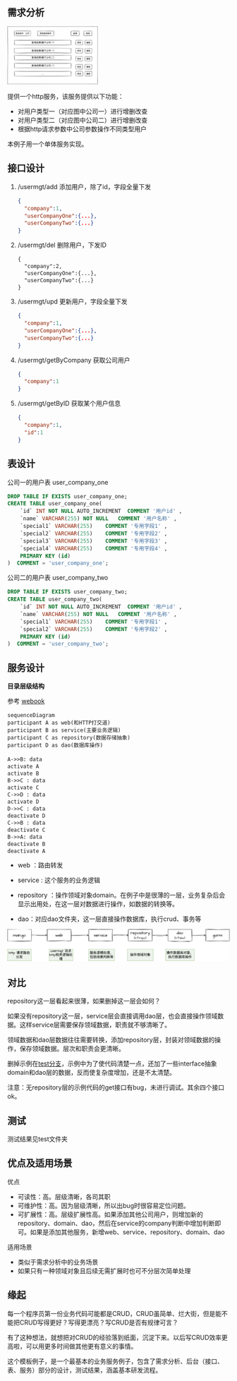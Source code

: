 ## 需求分析

<img src="pic/增删改查需求.jpg" alt="增删改查需求" style="zoom:20%;" />



提供一个http服务，该服务提供以下功能：

+ 对用户类型一（对应图中公司一）进行增删改查
+ 对用户类型二（对应图中公司二）进行增删改查
+ 根据http请求参数中公司参数操作不同类型用户



本例子用一个单体服务实现。



## 接口设计

1. /usermgt/add  添加用户，除了id，字段全量下发

   ```json
   {
     "company":1,
     "userCompanyOne":{...},
     "userCompanyTwo":{...}                  
   }
   ```
2. /usermgt/del  删除用户，下发ID

   ```
   {
     "company":2,
     "userCompanyOne":{...},
     "userCompanyTwo":{...}                  
   }
   ```
3. /usermgt/upd  更新用户，字段全量下发

   ```json
   {
     "company":1,
     "userCompanyOne":{...},
     "userCompanyTwo":{...}                  
   }
   ```
4. /usermgt/getByCompany 获取公司用户

   ```json
   {
     "company":1
   }
   ```

5. /usermgt/getByID 获取某个用户信息

   ```json
   {
     "company":1,
     "id":1
   }
   ```

   

## 表设计

公司一的用户表 user_company_one

```sql
DROP TABLE IF EXISTS user_company_one;
CREATE TABLE user_company_one(
    `id` INT NOT NULL AUTO_INCREMENT  COMMENT '用户id' ,
    `name` VARCHAR(255) NOT NULL   COMMENT '用户名称' ,
    `special1` VARCHAR(255)    COMMENT '专用字段1' ,
    `special2` VARCHAR(255)    COMMENT '专用字段2' ,
    `special3` VARCHAR(255)    COMMENT '专用字段3' ,
    `special4` VARCHAR(255)    COMMENT '专用字段4' ,
    PRIMARY KEY (id)
)  COMMENT = 'user_company_one';
```

公司二的用户表 user_company_two

```sql
DROP TABLE IF EXISTS user_company_two;
CREATE TABLE user_company_two(
    `id` INT NOT NULL AUTO_INCREMENT  COMMENT '用户id' ,
    `name` VARCHAR(255) NOT NULL   COMMENT '用户名称' ,
    `special1` VARCHAR(255)    COMMENT '专用字段1' ,
    `special2` VARCHAR(255)    COMMENT '专用字段2' ,
    PRIMARY KEY (id)
)  COMMENT = 'user_company_two';
```



## 服务设计

**目录层级结构**

参考 [webook](https://github.com/rui-cs/webook)

```mermaid
sequenceDiagram
participant A as web(和HTTP打交道)
participant B as service(主要业务逻辑)
participant C as repository(数据存储抽象)
participant D as dao(数据库操作)

A->>B: data
activate A
activate B
B->>C : data
activate C
C->>D : data
activate D
D->>C : data
deactivate D
C->>B : data
deactivate C
B->>A: data
deactivate B
deactivate A
```

+ web ：路由转发

+ service : 这个服务的业务逻辑

+ repository ：操作领域对象domain。在例子中是很薄的一层，业务复杂后会显示出用处，在这一层对数据进行操作，如数据的转换等。

+ dao：对应dao文件夹，这一层直接操作数据库，执行crud、事务等



<img src="pic/层级结构.jpg" alt="层级结构" style="zoom:55%;" />



## 对比

repository这一层看起来很薄，如果删掉这一层会如何？

如果没有repository这一层，service层会直接调用dao层，也会直接操作领域数据。这样service层需要保存领域数据，职责就不够清晰了。

领域数据和dao层数据往往需要转换，添加repository层，封装对领域数据的操作，保存领域数据。层次和职责会更清晰。

删掉示例在[test分支](https://github.com/rui-cs/architecture-learning/tree/test)，示例中为了使代码清楚一点，还加了一些interface抽象domain和dao层的数据，反而使复杂度增加，还是不太清楚。

注意：无repository层的示例代码的get接口有bug，未进行调试。其余四个接口ok。



## 测试

测试结果见test文件夹



## 优点及适用场景

优点

+ 可读性：高。层级清晰，各司其职
+ 可维护性：高。因为层级清晰，所以出bug时很容易定位问题。
+ 可扩展性：高。层级扩展性高。如果添加其他公司用户，则增加新的repository、domain、dao，然后在service的company判断中增加判断即可。如果是添加其他服务，新增web、service、repository、domain、dao

适用场景

+ 类似于需求分析中的业务场景
+ 如果只有一种领域对象且后续无需扩展时也可不分层次简单处理



## 缘起

每一个程序员第一份业务代码可能都是CRUD，CRUD虽简单、烂大街，但是能不能把CRUD写得更好？写得更漂亮？写CRUD是否有规律可言？

有了这种想法，就想把对CRUD的经验落到纸面，沉淀下来。以后写CRUD效率更高啦，可以用更多时间做其他更有意义的事情。

这个模板例子，是一个最基本的业务服务例子，包含了需求分析、后台（接口、表、服务）部分的设计，测试结果，涵盖基本研发流程。



